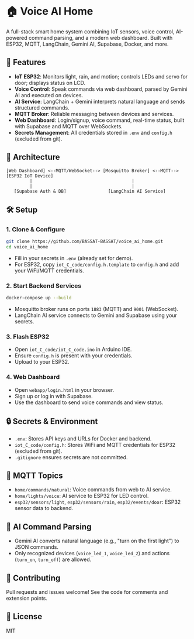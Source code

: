 # 🏠 Voice AI Home

A full-stack smart home system combining IoT sensors, voice control, AI-powered command parsing, and a modern web dashboard. Built with ESP32, MQTT, LangChain, Gemini AI, Supabase, Docker, and more.

## 🚀 Features

- **IoT ESP32**: Monitors light, rain, and motion; controls LEDs and servo for door; displays status on LCD.
- **Voice Control**: Speak commands via web dashboard, parsed by Gemini AI and executed on devices.
- **AI Service**: LangChain + Gemini interprets natural language and sends structured commands.
- **MQTT Broker**: Reliable messaging between devices and services.
- **Web Dashboard**: Login/signup, voice command, real-time status, built with Supabase and MQTT over WebSockets.
- **Secrets Management**: All credentials stored in `.env` and `config.h` (excluded from git).

## 🧩 Architecture

```
[Web Dashboard] <--MQTT/WebSocket--> [Mosquitto Broker] <--MQTT--> [ESP32 IoT Device]
         |                                      |
         |                                      |
   [Supabase Auth & DB]                [LangChain AI Service]
```

## 🛠️ Setup

### 1. Clone & Configure

```sh
git clone https://github.com/BASSAT-BASSAT/voice_ai_home.git
cd voice_ai_home
```

- Fill in your secrets in `.env` (already set for demo).
- For ESP32, copy `iot_C_code/config.h.template` to `config.h` and add your WiFi/MQTT credentials.

### 2. Start Backend Services

```sh
docker-compose up --build
```

- Mosquitto broker runs on ports `1883` (MQTT) and `9001` (WebSocket).
- LangChain AI service connects to Gemini and Supabase using your secrets.

### 3. Flash ESP32

- Open `iot_C_code/iot_C_code.ino` in Arduino IDE.
- Ensure `config.h` is present with your credentials.
- Upload to your ESP32.

### 4. Web Dashboard

- Open `webapp/login.html` in your browser.
- Sign up or log in with Supabase.
- Use the dashboard to send voice commands and view status.

## 🔒 Secrets & Environment

- `.env`: Stores API keys and URLs for Docker and backend.
- `iot_C_code/config.h`: Stores WiFi and MQTT credentials for ESP32 (excluded from git).
- `.gitignore` ensures secrets are not committed.

## 📡 MQTT Topics

- `home/commands/natural`: Voice commands from web to AI service.
- `home/lights/voice`: AI service to ESP32 for LED control.
- `esp32/sensors/light`, `esp32/sensors/rain`, `esp32/events/door`: ESP32 sensor data to backend.

## 🧠 AI Command Parsing

- Gemini AI converts natural language (e.g., "turn on the first light") to JSON commands.
- Only recognized devices (`voice_led_1`, `voice_led_2`) and actions (`turn_on`, `turn_off`) are allowed.

## 📝 Contributing

Pull requests and issues welcome! See the code for comments and extension points.

## 📄 License

MIT
